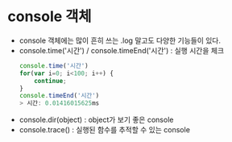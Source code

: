 # console 객체 
* console 객체에는 많이 흔히 쓰는 .log 말고도 다양한 기능들이 있다.
* console.time('시간') / console.timeEnd('시간') : 실행 시간을 체크
    ```javascript
    console.time('시간')
    for(var i=0; i<100; i++) {
        continue;
    }
    console.timeEnd('시간')
    > 시간: 0.01416015625ms
    ``` 
* console.dir(object) : object가 보기 좋은 console
* console.trace() : 실행된 함수를 추적할 수 있는 console
